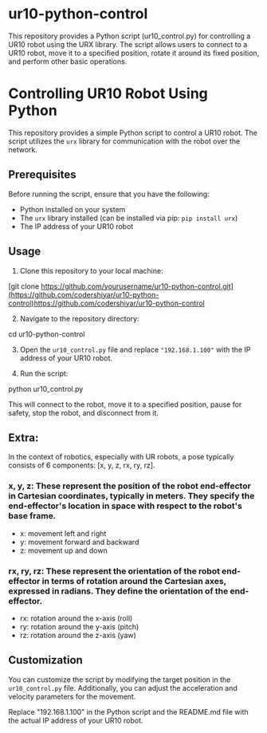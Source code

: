 # ur10-python-control
This repository provides a Python script (ur10_control.py) for controlling a UR10 robot using the URX library. The script allows users to connect to a UR10 robot, move it to a specified position, rotate it around its fixed position, and perform other basic operations.

# Controlling UR10 Robot Using Python

This repository provides a simple Python script to control a UR10 robot. The script utilizes the `urx` library for communication with the robot over the network.

## Prerequisites

Before running the script, ensure that you have the following:

- Python installed on your system
- The `urx` library installed (can be installed via pip: `pip install urx`)
- The IP address of your UR10 robot

## Usage

1. Clone this repository to your local machine:

[git clone https://github.com/yourusername/ur10-python-control.git](https://github.com/codershiyar/ur10-python-control)https://github.com/codershiyar/ur10-python-control

2. Navigate to the repository directory:

cd ur10-python-control

3. Open the `ur10_control.py` file and replace `"192.168.1.100"` with the IP address of your UR10 robot.

4. Run the script:

python ur10_control.py

This will connect to the robot, move it to a specified position, pause for safety, stop the robot, and disconnect from it.

## Extra:
In the context of robotics, especially with UR robots, a pose typically consists of 6 components: [x, y, z, rx, ry, rz].

### x, y, z: These represent the position of the robot end-effector in Cartesian coordinates, typically in meters. They specify the end-effector's location in space with respect to the robot's base frame.

- x: movement left and right
- y: movement forward and backward
- z: movement up and down
### rx, ry, rz: These represent the orientation of the robot end-effector in terms of rotation around the Cartesian axes, expressed in radians. They define the orientation of the end-effector.
- rx: rotation around the x-axis (roll)
- ry: rotation around the y-axis (pitch)
- rz: rotation around the z-axis (yaw)

## Customization

You can customize the script by modifying the target position in the `ur10_control.py` file. Additionally, you can adjust the acceleration and velocity parameters for the movement.

Replace "192.168.1.100" in the Python script and the README.md file with the actual IP address of your UR10 robot.

